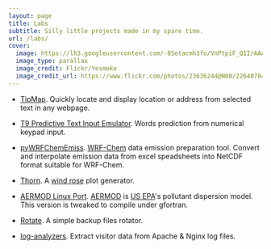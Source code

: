 ```yaml
---
layout: page
title: Labs
subtitle: Silly little projects made in my spare time.
url: /labs/
cover:
  image: https://lh3.googleusercontent.com/-85etacmh3fo/VnPtpiF_Q1I/AAAAAAAAANE/TvlDswlHQtc/s0-Ic42/labs.jpg
  image_type: parallax
  image_credit: Flickr/Yesmoke
  image_credit_url: https://www.flickr.com/photos/23636244@N08/2264878494/
---
```


- [TipMap](https://chrome.google.com/webstore/detail/tipmap/bkkihmlfkglciicldmilojfceepeebbp). Quickly locate and display location or address from selected text in any webpage.

- [T9 Predictive Text Input Emulator](/labs/t9-emulator/). Words prediction from numerical keypad input.

- [pyWRFChemEmiss](https://github.com/arifwn/pyWRFChemEmiss). [WRF-Chem](http://ruc.noaa.gov/wrf/WG11/) data emission preparation tool. Convert and interpolate emission data from excel speadsheets into NetCDF format suitable for WRF-Chem.

- [Thorn](https://github.com/arifwn/thorn). A [wind rose](https://en.wikipedia.org/wiki/Wind_rose) plot generator.

- [AERMOD Linux Port](https://github.com/arifwn/AERMOD-linux). [AERMOD](https://en.wikipedia.org/wiki/AERMOD) is [US EPA](http://epa.gov/)'s pollutant dispersion model. This version is tweaked to compile under gfortran.

- [Rotate](https://github.com/arifwn/rotate). A simple backup files rotator.

- [log-analyzers](https://github.com/arifwn/log-analyzers). Extract visitor data from Apache & Nginx log files.
